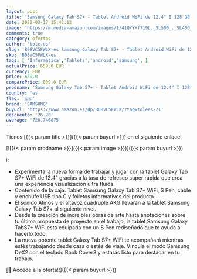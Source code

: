 ```yaml
---
layout: post
title: 'Samsung Galaxy Tab S7+ - Tablet Android WiFi de 12.4" I 128 GB I S Pen Incluido I Color Azul [Versión española]'
date: 2022-03-17 15:43:12
image: 'https://m.media-amazon.com/images/I/41QYY+f719L._SL500_._SL400_.jpg'
comments: true
category: ofertas
author: 'tole.es'
slug: 'B08VC5FWLX-es Samsung Galaxy Tab S7+ - Tablet Android WiFi de 12.4" I...'
sku: 'B08VC5FWLX-es'
tags: [ 'Informática','Tablets','android','samsung', ]
actualPrice: 659.0 EUR
currency: EUR
price: 659.0
comparePrice: 899.0 EUR
prodname: 'Samsung Galaxy Tab S7+ - Tablet Android WiFi de 12.4" I 128 GB I S Pen Incluido I Color Azul [Versión española]'
country: 'es'
flag: '🇪🇸'
brand: 'SAMSUNG'
buyurl: 'https://www.amazon.es/dp/B08VC5FWLX/?tag=tolees-21'
descuento: '26.70'
average: '720.746875'
---
```


Tienes [{{< param title >}}]({{< param buyurl >}}) en el siguiente enlace!

[![{{< param prodname >}}]({{< param image >}})]({{< param buyurl >}})

ℹ️:

- Experimenta la nueva forma de trabajar y jugar con la tablet Galaxy Tab S7+ WiFi de 12.4" gracias a la tasa de refresco super rápida que crea una experiencia visualización ultra fluida.
- Contenido de la caja: Tablet Samsung Galaxy Tab S7+ WiFi, S Pen, cable y enchufe USB tipo C y folletos informativos del producto.
- El sonido Atmos y el altavoz cuádruple AKG llevarán a la tablet Samsung Galaxy Tab S7+ al siguiente nivel.
- Desde la creación de increíbles obras de arte hasta anotaciones sobre tu última propuesta de proyecto en el trabajo, la tablet Samsung Galaxy TabS7+ WiFi está equipada con un S Pen rediseñado que te ayuda a hacerlo todo.
- La nueva potente tablet Galaxy Tab S7+ WiFi te acompañará mientras estés trabajando desde casa o estés de viaje. Vincula el modo Samsung DeX2 con el teclado Book Cover3 y estarás listo para destacar en tu trabajo.

[🛒 Accede a la oferta!!]({{< param buyurl >}})
